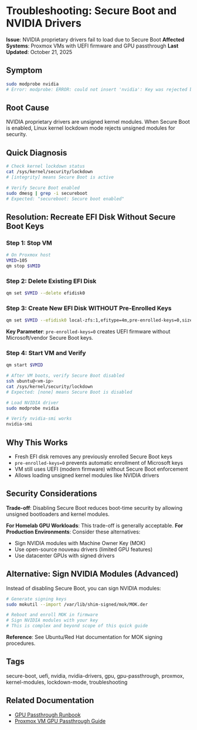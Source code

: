 # Troubleshooting: Secure Boot and NVIDIA Drivers

**Issue**: NVIDIA proprietary drivers fail to load due to Secure Boot
**Affected Systems**: Proxmox VMs with UEFI firmware and GPU passthrough
**Last Updated**: October 21, 2025

## Symptom

```bash
sudo modprobe nvidia
# Error: modprobe: ERROR: could not insert 'nvidia': Key was rejected by service
```

## Root Cause

NVIDIA proprietary drivers are unsigned kernel modules. When Secure Boot is enabled, Linux kernel lockdown mode rejects unsigned modules for security.

## Quick Diagnosis

```bash
# Check kernel lockdown status
cat /sys/kernel/security/lockdown
# [integrity] means Secure Boot is active

# Verify Secure Boot enabled
sudo dmesg | grep -i secureboot
# Expected: "secureboot: Secure boot enabled"
```

## Resolution: Recreate EFI Disk Without Secure Boot Keys

### Step 1: Stop VM

```bash
# On Proxmox host
VMID=105
qm stop $VMID
```

### Step 2: Delete Existing EFI Disk

```bash
qm set $VMID --delete efidisk0
```

### Step 3: Create New EFI Disk WITHOUT Pre-Enrolled Keys

```bash
qm set $VMID --efidisk0 local-zfs:1,efitype=4m,pre-enrolled-keys=0,size=1M
```

**Key Parameter**: `pre-enrolled-keys=0` creates UEFI firmware without Microsoft/vendor Secure Boot keys.

### Step 4: Start VM and Verify

```bash
qm start $VMID

# After VM boots, verify Secure Boot disabled
ssh ubuntu@<vm-ip>
cat /sys/kernel/security/lockdown
# Expected: [none] means Secure Boot is disabled

# Load NVIDIA driver
sudo modprobe nvidia

# Verify nvidia-smi works
nvidia-smi
```

## Why This Works

- Fresh EFI disk removes any previously enrolled Secure Boot keys
- `pre-enrolled-keys=0` prevents automatic enrollment of Microsoft keys
- VM still uses UEFI (modern firmware) without Secure Boot enforcement
- Allows loading unsigned kernel modules like NVIDIA drivers

## Security Considerations

**Trade-off**: Disabling Secure Boot reduces boot-time security by allowing unsigned bootloaders and kernel modules.

**For Homelab GPU Workloads**: This trade-off is generally acceptable.
**For Production Environments**: Consider these alternatives:
- Sign NVIDIA modules with Machine Owner Key (MOK)
- Use open-source nouveau drivers (limited GPU features)
- Use datacenter GPUs with signed drivers

## Alternative: Sign NVIDIA Modules (Advanced)

Instead of disabling Secure Boot, you can sign NVIDIA modules:

```bash
# Generate signing keys
sudo mokutil --import /var/lib/shim-signed/mok/MOK.der

# Reboot and enroll MOK in firmware
# Sign NVIDIA modules with your key
# This is complex and beyond scope of this quick guide
```

**Reference**: See Ubuntu/Red Hat documentation for MOK signing procedures.

## Tags

secure-boot, uefi, nvidia, nvidia-drivers, gpu, gpu-passthrough, proxmox, kernel-modules, lockdown-mode, troubleshooting

## Related Documentation

- [GPU Passthrough Runbook](../runbooks/proxmox-gpu-passthrough-k3s-node.md)
- [Proxmox VM GPU Passthrough Guide](https://pve.proxmox.com/wiki/PCI_Passthrough)
